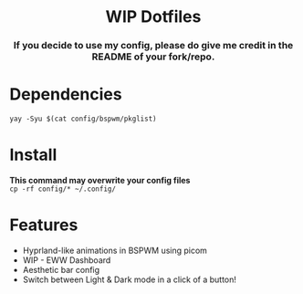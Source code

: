 <h1 align="center">WIP Dotfiles</h1>

<h3 align="center">If you decide to use my config, please do give me credit in the README of your fork/repo.</center>

# Dependencies
```yay -Syu $(cat config/bspwm/pkglist)```

# Install
**This command may overwrite your config files**
<br>
```cp -rf config/* ~/.config/```

# Features
* Hyprland-like animations in BSPWM using picom
* WIP - EWW Dashboard
* Aesthetic bar config
* Switch between Light & Dark mode in a click of a button!
